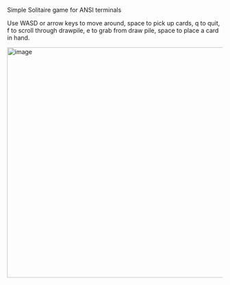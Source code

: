 Simple Solitaire game for ANSI terminals

Use WASD or arrow keys to move around, space to pick up cards, q to quit, f to scroll through drawpile, e to grab from draw pile, space to place a card in hand.

<img width="538" alt="image" src="https://github.com/keegan/sol/assets/22201579/ba775a10-66f3-47cf-9c39-9ce37b1c30a4">
